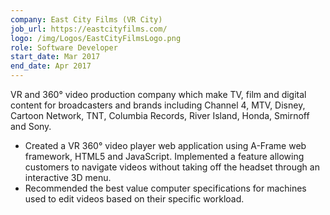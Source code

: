 ```yaml
---
company: East City Films (VR City)
job_url: https://eastcityfilms.com/
logo: /img/Logos/EastCityFilmsLogo.png
role: Software Developer
start_date: Mar 2017
end_date: Apr 2017
---
```

VR and 360° video production company which make TV, film and digital content for broadcasters and brands including Channel 4, MTV, Disney, Cartoon Network, TNT, Columbia Records, River Island, Honda, Smirnoff and Sony.
  - Created a VR 360° video player web application using A-Frame web framework, HTML5 and JavaScript. Implemented a feature allowing customers to navigate videos without taking off the headset through an interactive 3D menu.
  - Recommended the best value computer specifications for machines used to edit videos based on their specific workload.
